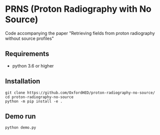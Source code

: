 # PRNS (Proton Radiography with No Source)

Code accompanying the paper "Retrieving fields from proton radiography without source profiles"

## Requirements

* python 3.6 or higher

## Installation

    git clone https://github.com/OxfordHED/proton-radiography-no-source/
    cd proton-radiography-no-source
    python -m pip install -e .

## Demo run

    python demo.py

